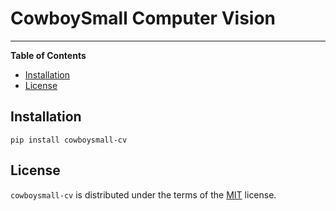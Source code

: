 # CowboySmall Computer Vision

<!-- 
[![PyPI - Version](https://img.shields.io/pypi/v/cowboysmall.svg)](https://pypi.org/project/cowboysmall)
[![PyPI - Python Version](https://img.shields.io/pypi/pyversions/cowboysmall.svg)](https://pypi.org/project/cowboysmall)
 -->

-----

**Table of Contents**

- [Installation](#installation)
- [License](#license)

## Installation

```console
pip install cowboysmall-cv
```

## License

`cowboysmall-cv` is distributed under the terms of the [MIT](https://spdx.org/licenses/MIT.html) license.

